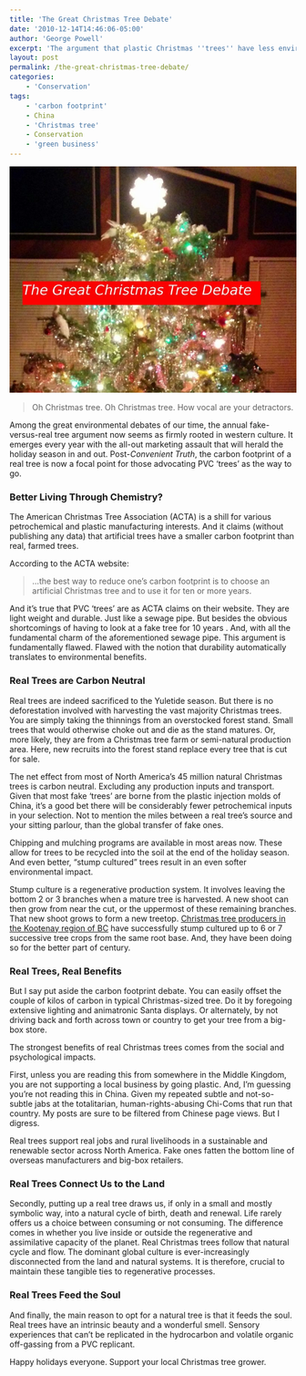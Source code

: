 ```yaml
---
title: 'The Great Christmas Tree Debate'
date: '2010-12-14T14:46:06-05:00'
author: 'George Powell'
excerpt: 'The argument that plastic Christmas ''trees'' have less environmental impact than real trees because of their durability is flawed. Real trees are near carbon-neutral, support local jobs, provide a tangible link to the natural world and feed your soul.'
layout: post
permalink: /the-great-christmas-tree-debate/
categories:
    - 'Conservation'
tags:
    - 'carbon footprint'
    - China
    - 'Christmas tree'
    - Conservation
    - 'green business'
---
```

![Christmas Tree Debate](/assets/images/ChristmasTreeDebate-768x605.jpg)

>Oh Christmas tree. Oh Christmas tree.
>How vocal are your detractors.

Among the great environmental debates of our time, the annual fake-versus-real tree argument now seems as firmly rooted in western culture. It emerges every year with the all-out marketing assault that will herald the holiday season in and out. Post-*Convenient Truth*, the carbon footprint of a real tree is now a focal point for those advocating PVC ‘trees’ as the way to go.

### Better Living Through Chemistry?

The American Christmas Tree Association (ACTA) is a shill for various petrochemical and plastic manufacturing interests. And it claims (without publishing any data) that artificial trees have a smaller carbon footprint than real, farmed trees.

According to the ACTA website:

> …the best way to reduce one’s carbon footprint is to choose an artificial Christmas tree and to use it for ten or more years.

And it’s true that PVC ‘trees’ are as ACTA claims on their website. They are light weight and durable. Just like a sewage pipe. But besides the obvious shortcomings of having to look at a fake tree for 10 years . And, with all the fundamental charm of the aforementioned sewage pipe. This argument is fundamentally flawed. Flawed with the notion that durability automatically translates to environmental benefits.

### Real Trees are Carbon Neutral

Real trees are indeed sacrificed to the Yuletide season. But there is no deforestation involved with harvesting the vast majority Christmas trees. You are simply taking the thinnings from an overstocked forest stand. Small trees that would otherwise choke out and die as the stand matures. Or, more likely, they are from a Christmas tree farm or semi-natural production area. Here, new recruits into the forest stand replace every tree that is cut for sale.

The net effect from most of North America’s 45 million natural Christmas trees is carbon neutral. Excluding any production inputs and transport. Given that most fake ‘trees’ are borne from the plastic injection molds of China, it’s a good bet there will be considerably fewer petrochemical inputs in your selection. Not to mention the miles between a real tree’s source and your sitting parlour, than the global transfer of fake ones.

Chipping and mulching programs are available in most areas now. These allow for trees to be recycled into the soil at the end of the holiday season. And even better, “stump cultured” trees result in an even softer environmental impact.

Stump culture is a regenerative production system. It involves leaving the bottom 2 or 3 branches when a mature tree is harvested. A new shoot can then grow from near the cut, or the uppermost of these remaining branches. That new shoot grows to form a new treetop. [Christmas tree producers in the Kootenay region of BC](http://agroforestry-update.blogspot.com/2014/01/best-practices-for-native-stand.html) have successfully stump cultured up to 6 or 7 successive tree crops from the same root base. And, they have been doing so for the better part of century.

### Real Trees, Real Benefits 

But I say put aside the carbon footprint debate. You can easily offset the couple of kilos of carbon in typical Christmas-sized tree. Do it by foregoing extensive lighting and animatronic Santa displays. Or alternately, by not driving back and forth across town or country to get your tree from a big-box store.

The strongest benefits of real Christmas trees comes from the social and psychological impacts.

First, unless you are reading this from somewhere in the Middle Kingdom, you are not supporting a local business by going plastic. And, I’m guessing you’re not reading this in China. Given my repeated subtle and not-so-subtle jabs at the totalitarian, human-rights-abusing Chi-Coms that run that country. My posts are sure to be filtered from Chinese page views. But I digress.

Real trees support real jobs and rural livelihoods in a sustainable and renewable sector across North America. Fake ones fatten the bottom line of overseas manufacturers and big-box retailers.

### Real Trees Connect Us to the Land

Secondly, putting up a real tree draws us, if only in a small and mostly symbolic way, into a natural cycle of birth, death and renewal. Life rarely offers us a choice between consuming or not consuming. The difference comes in whether you live inside or outside the regenerative and assimilative capacity of the planet. Real Christmas trees follow that natural cycle and flow. The dominant global culture is ever-increasingly disconnected from the land and natural systems. It is therefore, crucial to maintain these tangible ties to regenerative processes.

### Real Trees Feed the Soul

And finally, the main reason to opt for a natural tree is that it feeds the soul. Real trees have an intrinsic beauty and a wonderful smell. Sensory experiences that can’t be replicated in the hydrocarbon and volatile organic off-gassing from a PVC replicant.

Happy holidays everyone. Support your local Christmas tree grower.
